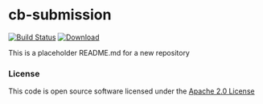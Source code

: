 # cb-submission

[![Build Status](https://travis-ci.org/hmrc/cb-submission.svg?branch=master)](https://travis-ci.org/hmrc/cb-submission) [ ![Download](https://api.bintray.com/packages/hmrc/releases/cb-submission/images/download.svg) ](https://bintray.com/hmrc/releases/cb-submission/_latestVersion)

This is a placeholder README.md for a new repository

### License

This code is open source software licensed under the [Apache 2.0 License]("http://www.apache.org/licenses/LICENSE-2.0.html")